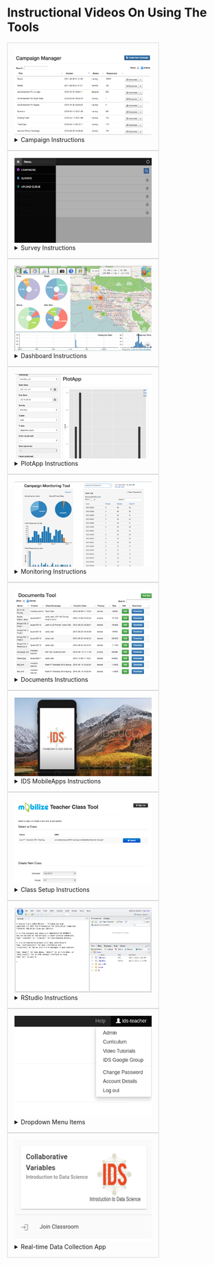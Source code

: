 # Instructional Videos On Using The Tools

<div class="cards">
  <div class="card">
    <img src = ../img/manager.png></img>
    <div>
    <details>
    <summary>Campaign Instructions</summary>
      <a href="javascript:openVideoModal('https://www.youtube.com/embed/RLIOoLhakg8')">Managing Campaign Responses</a><br>
      <a href="javascript:openVideoModal('https://www.youtube.com/embed/4mChtv5qy1g')">Export, Upload, Import</a><br>
      <a href="javascript:openVideoModal('https://www.youtube.com/embed/ZTGPbhgqIc0')">Managing Campaign Settings</a><br>
    </details>
    </div>
  </div>
  <div class="card">
    <img src = ../img/survey.png></img>
    <div>
    <details>
    <summary>Survey Instructions</summary>
      <a href="javascript:openVideoModal('https://www.youtube.com/embed/98MQnD05aDM')">Survey Taking</a><br>
    </details>
    </div>
  </div>
  <div class="card">
    <img src = ../img/dashboard.png></img>
    <div>
    <details>
    <summary>Dashboard Instructions</summary>
      <a href="javascript:openVideoModal('https://www.youtube.com/embed/d0BDaHKOqOg')">Navigating the Dashboard</a><br>
    </details>
    </div>
  </div>
  <div class="card">
    <img src = ../img/plotapp.png></img>
    <div>
    <details>
    <summary>PlotApp Instructions</summary>
      <a href="javascript:openVideoModal('https://www.youtube.com/embed/Jks39Gxi6dA')">PlotApp</a><br>
    </details>
    </div>
  </div>
  <div class="card">
    <img src = ../img/monitoring.png></img>
    <div>
    <details>
    <summary>Monitoring Instructions</summary>
      <a href="javascript:openVideoModal('https://www.youtube.com/embed/EV-uEh_0ogM')">Teacher Campaign Monitoring Tool</a><br>
      <a href="javascript:openVideoModal('https://www.youtube.com/embed/Xg9Fl9arETw')">Student Campaign Monitoring Tool</a><br>
    </details>
    </div>
  </div>
  <div class="card">
    <img src = ../img/document.png></img>
    <div>
    <details>
    <summary>Documents Instructions</summary>
      No video
    </details>
    </div>
  </div>
  <div class="card">
    <img src = ../img/MobileApps.png></img>
    <div>
    <details>
    <summary>IDS MobileApps Instructions</summary>
      <a href="javascript:openVideoModal('https://www.youtube.com/embed/GbR22R32mhU')">How to Download & Use App</a><br>
    </details>
    </div>
  </div>
  <div class="card">
    <img src = ../img/classsetup.png></img>
    <div>
    <details>
    <summary>Class Setup Instructions</summary>
      <a href="javascript:openVideoModal('https://www.youtube.com/embed/0M2vG7NYHkQ')">Create and Manage a Class</a><br>
      <a href="javascript:openVideoModal('https://www.youtube.com/embed/dtWF291XwzE')">Splitting Columns in Excel</a><br>
    </details>
    </div>
  </div>
  <div class="card">
    <img src = ../img/rstudio.png></img>
    <div>
    <details>
    <summary>RStudio Instructions</summary>
      <a href="javascript:openVideoModal('https://www.youtube.com/embed/vgh7C8U8Ekk')">Accessing RStudio</a><br>
      <a href="javascript:openVideoModal('https://www.youtube.com/embed/WkxCfaol3pE')">Navigating Rstudio</a><br>
      <a href="javascript:openVideoModal('https://www.youtube.com/embed/4mChtv5qy1g')">Export, Upload, Import</a><br>
      <a href="javascript:openVideoModal('https://www.youtube.com/embed/v3qPfE4ruQA')">Lab 1A</a><br>
      <a href="javascript:openVideoModal('https://www.youtube.com/embed/N5KpS0MFk7Y')">Decluttering Environment</a><br>
    </details>
    </div>
  </div>
  <div class="card">
    <img src = ../img/dropdown.png></img>
    <div>
    <details>
    <summary>Dropdown Menu Items</summary>
      <a href="javascript:openVideoModal('https://www.youtube.com/embed/rKZa4MW1dHU')">Accessing Curriculum</a><br>
      <a href="javascript:openVideoModal('https://www.youtube.com/embed/ZzXL3MXRSdY')">Screenshot and History Tools</a><br>
    </details>
    </div>
  </div>
  <div class="card">
    <img src = ../img/collection.png></img>
    <div>
    <details>
    <summary>Real-time Data Collection App</summary>
      <a href="javascript:openVideoModal('https://www.youtube.com/embed/N-CkhD33IxE')">Real-time Data Collection App</a><br>
    </details>
    </div>
  </div>

</div>

<style>
.cards {
  display: flex;
  flex-direction: row;
  flex-wrap: wrap;
}

.card {
  width: 320px;
  padding: 16px;
  border: 1px solid lightgrey;
}
</style>



<style>
.md-nav--primary .md-nav__link[for=__toc] ~ .md-nav {
    display: none !important;
  }
.md-sidebar {
    display: none !important;
}
.md-header{
    pointer-events: none;
}
</style>




<div id="videoModal">
  <div id="videoContainer">
    <span id="closeVideo">&times;</span>
    <iframe id="videoFrame" src="" frameborder="0" allowfullscreen></iframe>
  </div>
</div>

<style>
#videoModal {
  display: none;
  position: fixed;
  z-index: 10000;
  left: 0;
  top: 0;
  width: 100%;
  height: 100%;
  overflow: auto;
  background-color: rgba(0, 0, 0, 0.8);
}

#videoContainer {
  position: relative;
  margin: 10% auto;
  padding: 20px;
  width: 80%;
  max-width: 800px;
}

#closeVideo {
  color: #fff;
  float: right;
  font-size: 28px;
  font-weight: bold;
  cursor: pointer;
}
</style>

<script>
function openVideoModal(src){
  document.getElementById("videoModal").style.display = "block";
  var screenWidth = window.innerWidth || document.documentElement.clientWidth || document.body.clientWidth;
  var iframeWidth = Math.min(0.8 * screenWidth, 800);
  document.getElementById("videoFrame").style.width = iframeWidth + "px";
  document.getElementById("videoFrame").style.height = iframeWidth*0.75 + "px";
  document.getElementById("videoFrame").src = src;
}
document.getElementById("closeVideo").addEventListener("click", function() {
  document.getElementById("videoModal").style.display = "none";
  document.getElementById("videoFrame").src = "";
});
</script>